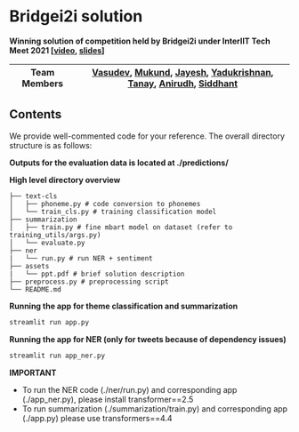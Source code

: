 # Bridgei2i solution

**Winning solution of competition held by Bridgei2i under InterIIT Tech Meet 2021 [[video](https://youtu.be/AA0C-iF9RJg?t=5880), [slides](https://docs.google.com/presentation/d/1I0dHNFcSF6rTnmvVpt7fPRfOrqT9BkyDgKz8tXYIcUw/edit?usp=sharing)]**

| Team Members | [Vasudev](https://github.com/vasudevgupta7), [Mukund](https://github.com/MukundVarmaT), [Jayesh](https://github.com/jayeshkumar1734), [Yadukrishnan](https://github.com/YadukrishnanBlk), [Tanay](https://github.com/tanay2001), [Anirudh](https://github.com/anirudhs123), [Siddhant](https://github.com/tokentaker2339) |
|--------------|---------------------------------------------------------------------------------------------|

## Contents

We provide well-commented code for your reference. The overall directory structure is as follows:

**Outputs for the evaluation data is located at ./predictions/**

**High level directory overview**

```
├── text-cls
│   ├── phoneme.py # code conversion to phonemes
│   └── train_cls.py # training classification model
├── summarization
│   ├── train.py # fine mbart model on dataset (refer to training_utils/args.py)
│   └── evaluate.py
├── ner
|   └── run.py # run NER + sentiment
├── assets
|   └── ppt.pdf # brief solution description
├── preprocess.py # preprocessing script
└── README.md
```

**Running the app for theme classification and summarization**

```bash
streamlit run app.py
```

**Running the app for NER (only for tweets because of dependency issues)**

```bash
streamlit run app_ner.py
```

**IMPORTANT**
- To run the NER code (./ner/run.py) and corresponding app (./app_ner.py), please install transformer==2.5
- To run summarization (./summarization/train.py) and corresponding app (./app.py) please use transformers==4.4